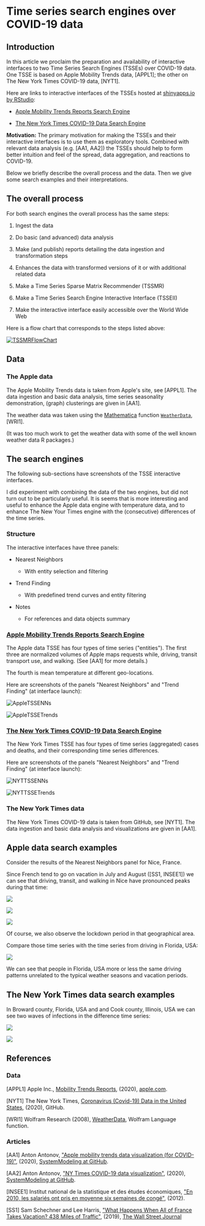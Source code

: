 # Time series search engines over COVID-19 data

## Introduction 

In this article we proclaim the preparation and availability of interactive interfaces to
two Time Series Search Engines (TSSEs) over COVID-19 data. 
One TSSE is based on Apple Mobility Trends data, [APPL1]; 
the other on The New York Times COVID-19 data, [NYT1].

Here are links to interactive interfaces of the TSSEs hosted at 
[shinyapps.io by RStudio](https://www.shinyapps.io):

- [Apple Mobility Trends Reports Search Engine](https://antononcube.shinyapps.io/AppleCOVID19MobilityTrends/)

- [The New York Times COVID-19 Data Search Engine](https://antononcube.shinyapps.io/NYTimesCOVID19DataInUSA/)

**Motivation:** The primary motivation for making the TSSEs and their interactive interfaces 
is to use them as exploratory tools.
Combined with relevant data analysis (e.g. [AA1, AA2]) the TSSEs should help to form better intuition and feel
of the spread, data aggregation, and reactions to COVID-19. 

Below we briefly describe the overall process and the data. 
Then we give some search examples and their interpretations.

## The overall process

For both search engines the overall process has the same steps:

1. Ingest the data

2. Do basic (and advanced) data analysis

3. Make (and publish) reports detailing the data ingestion and transformation steps

4. Enhances the data with transformed versions of it or with additional related data

5. Make a Time Series Sparse Matrix Recommender (TSSMR)

6. Make a Time Series Search Engine Interactive Interface (TSSEII)

7. Make the interactive interface easily accessible over the World Wide Web

Here is a flow chart that corresponds to the steps listed above:

[![TSSMRFlowChart](./Diagrams/Time-series-search-engines-over-COVID-19-data/Time-series-search-engine-over-COVID-19-data.png)](./Diagrams/Time-series-search-engines-over-COVID-19-data/Time-series-search-engine-over-COVID-19-data.pdf)

## Data

### The Apple data

The Apple Mobility Trends data is taken from Apple's site, see [APPL1].
The data ingestion and basic data analysis, time series seasonality demonstration, (graph) clusterings 
are given in [AA1].

The weather data was taken using the 
[Mathematica](https://www.wolfram.com/mathematica/)
function
[`WeatherData`](https://reference.wolfram.com/language/ref/WeatherData.html), 
[WRI1].

(It was too much work to get the weather data with some of the well known weather data R packages.)

## The search engines

The following sub-sections have screenshots of the TSSE interactive interfaces.

I did experiment with combining the data of the two engines, but did not turn out to be particularly useful.
It is seems that is more interesting and useful to enhance the Apple data engine with temperature data, 
and to enhance The New Your Times engine with the (consecutive) differences of the time series. 

### Structure

The interactive interfaces have three panels:

- Nearest Neighbors    
  - With entity selection and filtering  

- Trend Finding   
  - With predefined trend curves and entity filtering
    
- Notes 
  - For references and data objects summary

### [Apple Mobility Trends Reports Search Engine](https://antononcube.shinyapps.io/AppleCOVID19MobilityTrends/)

The Apple data TSSE has four types of time series ("entities"). The first three are normalized volumes 
of Apple maps requests while, driving, transit transport use, and walking. (See [AA1] for more details.)
  
The fourth is mean temperature at different geo-locations.

Here are screenshots of the panels "Nearest Neighbors" and "Trend Finding" (at interface launch):

![AppleTSSENNs](./Diagrams/Time-series-search-engines-over-COVID-19-data/AppleTSSE-NNs-at-start.png)

![AppleTSSETrends](./Diagrams/Time-series-search-engines-over-COVID-19-data/AppleTSSE-Trends-at-start.png)

<!--
[<img src="./Diagrams/Time-series-search-engines-over-COVID-19-data/AppleTSSE-NNs-at-start.png" alt="AppleTSSENNs" width="600">](./Diagrams/Time-series-search-engines-over-COVID-19-data/AppleTSSE-NNs-at-start.png)
[<img src="./Diagrams/Time-series-search-engines-over-COVID-19-data/AppleTSSE-Trends-at-start.png" alt="AppleTSSETrends" width="600">](./Diagrams/Time-series-search-engines-over-COVID-19-data/AppleTSSE-Trends-at-start.png)
-->

### [The New York Times COVID-19 Data Search Engine](https://antononcube.shinyapps.io/NYTimesCOVID19DataInUSA/)

The New York Times TSSE has four types of time series (aggregated) cases and deaths, 
and their corresponding time series differences. 

Here are screenshots of the panels "Nearest Neighbors" and "Trend Finding" (at interface launch):

![NYTTSSENNs](./Diagrams/Time-series-search-engines-over-COVID-19-data/NYTTSSE-NNs-at-astart.png)

![NYTTSSETrends](./Diagrams/Time-series-search-engines-over-COVID-19-data/NYTTSSE-Trends-at-start.png)

<!--
[<img src="./Diagrams/Time-series-search-engines-over-COVID-19-data/NYTTSSE-NNs-at-astart.png" alt="NYTTSSENNs" width=600>](./Diagrams/Time-series-search-engines-over-COVID-19-data/NYTTSSE-NNs-at-astart.png)
[<img src="./Diagrams/Time-series-search-engines-over-COVID-19-data/NYTTSSE-Trends-at-start.png" alt="NYTTSSETrends" width=600>](./Diagrams/Time-series-search-engines-over-COVID-19-data/NYTTSSE-Trends-at-start.png)
-->

### The New York Times data

The New York Times COVID-19 data is taken from GitHub, see [NYT1].
The data ingestion and basic data analysis and visualizations are given in [AA1].

## Apple data search examples

Consider the results of the Nearest Neighbors panel for Nice, France.

Since French tend to go on vacation in July and August ([SS1, INSEE1]) 
we can see that driving, transit, and walking in Nice have pronounced peaks during that time:

![](./Diagrams/Time-series-search-engines-over-COVID-19-data/AppleTSSE-NNs-driving-Nice.png)

![](./Diagrams/Time-series-search-engines-over-COVID-19-data/AppleTSSE-NNs-transit-Nice.png)

![](./Diagrams/Time-series-search-engines-over-COVID-19-data/AppleTSSE-NNs-walking-Nice.png)

Of course, we also observe the lockdown period in that geographical area.

Compare those time series with the time series from driving in Florida, USA:

![](./Diagrams/Time-series-search-engines-over-COVID-19-data/AppleTSSE-NNs-driving-Florida.png)

We can see that people in Florida, USA more or less the same driving patterns unrelated to 
the typical weather seasons and vacation periods.

## The New York Times data search examples

In Broward county, Florida, USA and and Cook county, Illinois, USA we can see two waves of infections
in the difference time series:

![](./Diagrams/Time-series-search-engines-over-COVID-19-data/NYTTSSE-NNs-Diff-Cases-Florida-Broward.png)

![](./Diagrams/Time-series-search-engines-over-COVID-19-data/NYTTSSE-NNs-Diff-Cases-Illinois-Cook.png)

## References

### Data

[APPL1] Apple Inc., 
[Mobility Trends Reports](https://www.apple.com/covid19/mobility), 
(2020), 
[apple.com](https://www.apple.com).

[NYT1] The New York Times, 
[Coronavirus (Covid-19) Data in the United States](https://github.com/nytimes/covid-19-data), 
(2020), 
GitHub.

[WRI1]
Wolfram Research (2008), 
[WeatherData](https://reference.wolfram.com/language/ref/WeatherData.html), 
Wolfram Language function.


### Articles

[AA1] Anton Antonov, 
["Apple mobility trends data visualization (for COVID-19)"](https://github.com/antononcube/SystemModeling/blob/master/Projects/Coronavirus-propagation-dynamics/Documents/Apple-mobility-trends-data-visualization.md),
(2020), 
[SystemModeling at GitHub](https://github.com/antononcube/SystemModeling).

[AA2] Anton Antonov, 
["NY Times COVID-19 data visualization"](https://github.com/antononcube/SystemModeling/blob/master/Projects/Coronavirus-propagation-dynamics/Documents/NYTimes-COVID-19-data-visualization.md), 
(2020), 
[SystemModeling at GitHub](https://github.com/antononcube/SystemModeling).

[INSEE1] Institut national de la statistique et des études économiques, 
["En 2010, les salariés ont pris en moyenne six semaines de congé"](https://www.insee.fr/fr/statistiques/1281344),
(2012).

[SS1] Sam Schechner and Lee Harris,
["What Happens When All of France Takes Vacation? 438 Miles of Traffic"](https://www.wsj.com/articles/what-happens-when-all-of-france-takes-vacation-438-miles-of-traffic-11564600399),
(2019),
[The Wall Street Journal](https://www.wsj.com/)